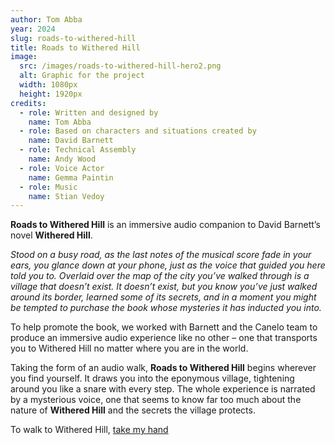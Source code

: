 ```yaml
---
author: Tom Abba
year: 2024
slug: roads-to-withered-hill
title: Roads to Withered Hill
image:
  src: /images/roads-to-withered-hill-hero2.png
  alt: Graphic for the project
  width: 1080px
  height: 1920px
credits:
  - role: Written and designed by
    name: Tom Abba
  - role: Based on characters and situations created by
    name: David Barnett
  - role: Technical Assembly
    name: Andy Wood
  - role: Voice Actor
    name: Gemma Paintin
  - role: Music
    name: Stian Vedoy
---
```


**Roads to Withered Hill** is an immersive audio companion to David Barnett’s novel **Withered Hill**.

_Stood on a busy road, as the last notes of the musical score fade in your ears, you glance down at your phone, just as the voice that guided you here told you to. Overlaid over the map of the city you’ve walked through is a village that doesn’t exist. It doesn’t exist, but you know you’ve just walked around its border, learned some of its secrets, and in a moment you might be tempted to purchase the book whose mysteries it has inducted you into._

To help promote the book, we worked with Barnett and the Canelo team to produce an immersive audio experience like no other – one that transports you to Withered Hill no matter where you are in the world.

Taking the form of an audio walk, **Roads to Withered Hill** begins wherever you find yourself. It draws you into the eponymous village, tightening around you like a snare with every step. The whole experience is narrated by a mysterious voice, one that seems to know far too much about the nature of **Withered Hill** and the secrets the village protects.

To walk to Withered Hill, [take my hand](https://discover.witheredhill.place)
